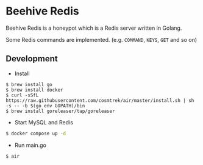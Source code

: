 # Beehive Redis

Beehive Redis is a honeypot which is a Redis server written in Golang.

Some Redis commands are implemented. (e.g. `COMMAND`, `KEYS`, `GET` and so on)

## Development

- Install 

```
$ brew install go
$ brew install docker
$ curl -sSfL https://raw.githubusercontent.com/cosmtrek/air/master/install.sh | sh -s -- -b $(go env GOPATH)/bin
$ brew install goreleaser/tap/goreleaser
```

- Start MySQL and Redis

```bash
$ docker compose up -d
```

- Run main.go

```bash
$ air
```
